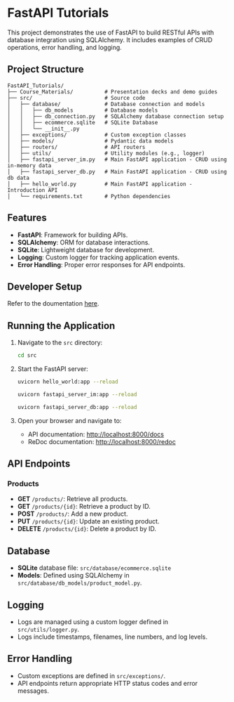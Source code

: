 # FastAPI Tutorials

This project demonstrates the use of FastAPI to build RESTful APIs with database integration using SQLAlchemy. It includes examples of CRUD operations, error handling, and logging.

## Project Structure

```
FastAPI_Tutorials/
├── Course_Materials/          # Presentation decks and demo guides
├── src/                       # Source code
│   ├── database/              # Database connection and models
│   │   ├── db_models          # Database models
│   │   ├── db_connection.py   # SQLAlchemy database connection setup
│   │   ├── ecommerce.sqlite   # SQLite Database 
│   │   └── __init__.py
│   ├── exceptions/            # Custom exception classes
│   ├── models/                # Pydantic data models
│   ├── routers/               # API routers
│   ├── utils/                 # Utility modules (e.g., logger)
│   ├── fastapi_server_im.py   # Main FastAPI application - CRUD using in-memory data
│   ├── fastapi_server_db.py   # Main FastAPI application - CRUD using db data
│   ├── hello_world.py         # Main FastAPI application - Introduction API
│   └── requirements.txt       # Python dependencies
```

## Features

- **FastAPI**: Framework for building APIs.
- **SQLAlchemy**: ORM for database interactions.
- **SQLite**: Lightweight database for development.
- **Logging**: Custom logger for tracking application events.
- **Error Handling**: Proper error responses for API endpoints.


## Developer Setup

Refer to the doumentation [here](./DeveloperSetup.md).

## Running the Application
1. Navigate to the `src` directory:
   ```bash
   cd src
   ```

2. Start the FastAPI server:
   ```bash
   uvicorn hello_world:app --reload
   ```

   ```bash
   uvicorn fastapi_server_im:app --reload
   ```

   ```bash
   uvicorn fastapi_server_db:app --reload
   ```

3. Open your browser and navigate to:
   - API documentation: [http://localhost:8000/docs](http://localhost:8000/docs)
   - ReDoc documentation: [http://localhost:8000/redoc](http://localhost:8000/redoc)

## API Endpoints

### Products
- **GET** `/products/`: Retrieve all products.
- **GET** `/products/{id}`: Retrieve a product by ID.
- **POST** `/products/`: Add a new product.
- **PUT** `/products/{id}`: Update an existing product.
- **DELETE** `/products/{id}`: Delete a product by ID.

## Database
- **SQLite** database file: `src/database/ecommerce.sqlite`
- **Models**: Defined using SQLAlchemy in `src/database/db_models/product_model.py`.

## Logging
- Logs are managed using a custom logger defined in `src/utils/logger.py`.
- Logs include timestamps, filenames, line numbers, and log levels.

## Error Handling
- Custom exceptions are defined in `src/exceptions/`.
- API endpoints return appropriate HTTP status codes and error messages.
